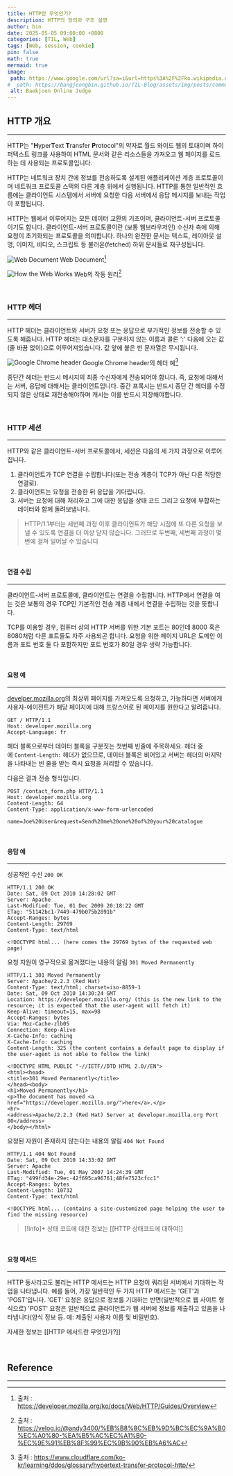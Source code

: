 ```yaml
---
title: HTTP란 무엇인가?
description: HTTP의 정의와 구조 설명
author: bin
date: 2025-05-05 09:00:00 +0800
categories: [TIL, Web]
tags: [Web, session, cookie]
pin: false
math: true
mermaid: true
image:
 path: https://www.google.com/url?sa=i&url=https%3A%2F%2Fko.wikipedia.org%2Fwiki%2FHTTP&psig=AOvVaw0PFaS29nCBK-qaPVlm17-0&ust=1756208572243000&source=images&cd=vfe&opi=89978449&ved=0CBUQjRxqFwoTCPCryMnxpY8DFQAAAAAdAAAAABAE
#  path: https://bangjeongbin.github.io/TIL-Blog/assets/img/posts/common/http-main-image.png
 alt: Baekjoon Online Judge
---
```


## HTTP 개요
---
HTTP는 "**H**yper**T**ext **T**ransfer **P**rotocol"의 약자로 월드 와이드 웹의 토대이며 하이퍼텍스트 링크를 사용하여 HTML 문서와 같은 리소스들을 가져오고 웹 페이지를 로드하는 데 사용되는 프로토콜입니다. 

HTTP는 네트워크 장치 간에 정보를 전송하도록 설계된 애플리케이션 계층 프로토콜이며 네트워크 프로토콜 스택의 다른 계층 위에서 실행됩니다. HTTP를 통한 일반적인 흐름에는 클라이언트 시스템에서 서버에 요청한 다음 서버에서 응답 메시지를 보내는 작업이 포함됩니다.

HTTP는 웹에서 이루어지는 모든 데이터 교환의 기초이며, 클라이언트-서버 프로토콜이기도 합니다. 클라이언트-서버 프로토콜이란 (보통 웹브라우저인) 수신자 측에 의해 요청이 초기화되는 프로토콜을 의미합니다. 하나의 완전한 문서는 텍스트, 레이아웃 설명, 이미지, 비디오, 스크립트 등 불러온(fetched) 하위 문서들로 재구성됩니다.

![Web Document](https://mdn.github.io/shared-assets/images/diagrams/http/overview/fetching-a-page.svg)
Web Document[^1]

![How the Web Works](https://velog.velcdn.com/images/andy3400/post/632ce2c9-37df-4348-8c48-1cfefbea10bd/image.png)
Web의 작동 원리[^3]

<br>

### HTTP 헤더
---
HTTP 헤더는 클라이언트와 서버가 요청 또는 응답으로 부가적인 정보를 전송할 수 있도록 해줍니다. HTTP 헤더는 대소문자를 구분하지 않는 이름과 콜론 ':' 다음에 오는 값(줄 바꿈 없이)으로 이루어져있습니다. 값 앞에 붙은 빈 문자열은 무시됩니다.

![Google Chrome header](https://www.cloudflare.com/img/learning/ddos/glossary/hypertext-transfer-protocol-http/http-request-headers.png)
Google Chrome header의 헤더 예[^2]

종단간 헤더는 반드시 메시지의 최종 수신자에게 전송되어야 합니다. 즉, 요청에 대해서는 서버, 응답에 대해서는 클라이언트입니다. 중간 프록시는 반드시 종단 간 헤더를 수정되지 않은 상태로 재전송해야하며 캐시는 이를 반드시 저장해야합니다.

<br>

### HTTP 세션
---
HTTP와 같은 클라이언트-서버 프로토콜에서, 세션은 다음의 세 가지 과정으로 이루어집니다.

1. 클라이언트가 TCP 연결을 수립합니다(또는 전송 계층이 TCP가 아닌 다른 적당한 연결로).
2. 클라이언트는 요청을 전송한 뒤 응답을 기다립니다.
3. 서버는 요청에 대해 처리하고 그에 대한 응답을 상태 코드 그리고 요청에 부합하는 데이터와 함께 돌려보냅니다.

>HTTP/1.1부터는 세번째 과정 이후 클라이언트가 해당 시점에 또 다른 요청을 보낼 수 있도록 연결을 더 이상 닫지 않습니다. 그러므로 두번째, 세번째 과정이 몇 번에 걸쳐 일어날 수 있습니다

<br>

#### 연결 수립
---
클라이언트-서버 프로토콜에, 클라이언트는 연결을 수립합니다. HTTP에서 연결을 여는 것은 보통의 경우 TCP인 기본적인 전송 계층 내에서 연결을 수립하는 것을 뜻합니다.

TCP를 이용할 경우, 컴퓨터 상의 HTTP 서버를 위한 기본 포트는 80인데 8000 혹은 8080처럼 다른 포트들도 자주 사용되곤 합니다. 요청을 위한 페이지 URL은 도메인 이름과 포트 번호 둘 다 포함하지만 포트 번호가 80일 경우 생략 가능합니다.

<br>

#### 요청 예
---
[develper.mozilla.org](https://developer.mozilla.org/)의 최상위 페이지를 가져오도록 요청하고, 가능하다면 서버에게 사용자-에이전트가 해당 페이지에 대해 프랑스어로 된 페이지를 원한다고 알려줍니다.

```
GET / HTTP/1.1
Host: developer.mozilla.org
Accept-Language: fr
```

헤더 블록으로부터 데이터 블록을 구분짓는 첫번째 빈줄에 주목하세요. 헤더 중에 `Content-Length:` 헤더가 없으므로, 데이터 블록은 비어있고 서버는 헤더의 마지막을 나타내는 빈 줄을 받는 즉시 요청을 처리할 수 있습니다.

다음은 결과 전송 형식입니다.

```
POST /contact_form.php HTTP/1.1
Host: developer.mozilla.org
Content-Length: 64
Content-Type: application/x-www-form-urlencoded

name=Joe%20User&request=Send%20me%20one%20of%20your%20catalogue
```

<br>

#### 응답 예
---
성공적인 수신 `200 OK`
```
HTTP/1.1 200 OK
Date: Sat, 09 Oct 2010 14:28:02 GMT
Server: Apache
Last-Modified: Tue, 01 Dec 2009 20:18:22 GMT
ETag: "51142bc1-7449-479b075b2891b"
Accept-Ranges: bytes
Content-Length: 29769
Content-Type: text/html

<!DOCTYPE html... (here comes the 29769 bytes of the requested web page)
```
	
요청 자원이 영구적으로 옮겨졌다는 내용의 알림 `301 Moved Permanently`
```
HTTP/1.1 301 Moved Permanently
Server: Apache/2.2.3 (Red Hat)
Content-Type: text/html; charset=iso-8859-1
Date: Sat, 09 Oct 2010 14:30:24 GMT
Location: https://developer.mozilla.org/ (this is the new link to the resource; it is expected that the user-agent will fetch it)
Keep-Alive: timeout=15, max=98
Accept-Ranges: bytes
Via: Moz-Cache-zlb05
Connection: Keep-Alive
X-Cache-Info: caching
X-Cache-Info: caching
Content-Length: 325 (the content contains a default page to display if the user-agent is not able to follow the link)

<!DOCTYPE HTML PUBLIC "-//IETF//DTD HTML 2.0//EN">
<html><head>
<title>301 Moved Permanently</title>
</head><body>
<h1>Moved Permanently</h1>
<p>The document has moved <a href="https://developer.mozilla.org/">here</a>.</p>
<hr>
<address>Apache/2.2.3 (Red Hat) Server at developer.mozilla.org Port 80</address>
</body></html>
```
	
요청된 자원이 존재하지 않는다는 내용의 알림 `404 Not Found`
```
HTTP/1.1 404 Not Found
Date: Sat, 09 Oct 2010 14:33:02 GMT
Server: Apache
Last-Modified: Tue, 01 May 2007 14:24:39 GMT
ETag: "499fd34e-29ec-42f695ca96761;48fe7523cfcc1"
Accept-Ranges: bytes
Content-Length: 10732
Content-Type: text/html

<!DOCTYPE html... (contains a site-customized page helping the user to find the missing resource)
```

> [!info]+
> 상태 코드에 대한 정보는 [[HTTP 상태코드에 대하여]]

<br>

#### 요청 메서드
---
HTTP 동사라고도 불리는 HTTP 메서드는 HTTP 요청이 쿼리된 서버에서 기대하는 작업을 나타냅니다. 예를 들어, 가장 일반적인 두 가지 HTTP 메서드는 'GET'과 'POST'입니다. 'GET' 요청은 응답으로 정보를 기대하는 반면(일반적으로 웹 사이트 형식으로) 'POST' 요청은 일반적으로 클라이언트가 웹 서버에 정보를 제출하고 있음을 나타냅니다(양식 정보 등. 예: 제출된 사용자 이름 및 비밀번호).

자세한 정보는 [[HTTP 메서드란 무엇인가?]]

<br>

## Reference
---
[^1]: 출처 : https://developer.mozilla.org/ko/docs/Web/HTTP/Guides/Overview
[^2]: 출처 : https://www.cloudflare.com/ko-kr/learning/ddos/glossary/hypertext-transfer-protocol-http/
[^3]: 출처 : https://velog.io/@andy3400/%EB%B8%8C%EB%9D%BC%EC%9A%B0%EC%A0%80-%EA%B5%AC%EC%A1%B0-%EC%9E%91%EB%8F%99%EC%9B%90%EB%A6%AC
